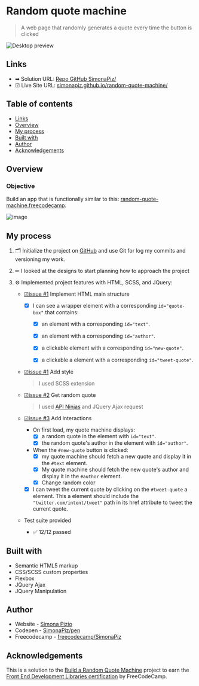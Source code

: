 # Random quote machine
> A web page that randomly generates a quote every time the button is clicked


![Desktop preview](https://github.com/SimonaPiz/random-quote-machine/assets/91121660/e3c23ec6-3e4c-4fba-bede-c75e97b8b73a)

## Links

- ➡ Solution URL: [Repo GitHub SimonaPiz/](https://github.com/SimonaPiz/random-quote-machine)
- ☑ Live Site URL: [simonapiz.github.io/random-quote-machine/](https://simonapiz.github.io/random-quote-machine/)


## Table of contents

- [Links](#links)
- [Overview](#overview)
- [My process](#my-process)
- [Built with](#built-with)
- [Author](#author)
- [Acknowledgements](#acknowledgements)

## Overview

### Objective 

Build an app that is functionally similar to this: [random-quote-machine.freecodecamp](https://random-quote-machine.freecodecamp.rocks/).

![image](https://github.com/SimonaPiz/random-quote-machine/assets/91121660/9e9439fe-c519-443a-8cbc-58ab4498b468)

## My process

1. 🗂 Initialize the project on [GitHub](https://github.com/SimonaPiz/random-quote-machine) and use Git for log my commits and versioning my work.

2. ✏ I looked at the designs to start planning how to approach the project
  
3. ⚙ Implemented project features with HTML, SCSS, and JQuery:

   - [☑issue #1](https://github.com/SimonaPiz/random-quote-machine/issues/1) Implement HTML main structure
      - [x]  I can see a wrapper element with a corresponding `id="quote-box"` that contains:
          - [x] an element with a corresponding `id="text"`.
          - [x] an element with a corresponding `id="author"`.
          - [x] a clickable element with a corresponding `id="new-quote"`.
          - [x] a clickable a element with a corresponding `id="tweet-quote"`.
          
           
   - [☑issue #1](https://github.com/SimonaPiz/random-quote-machine/issues/1) Add style
      > I used SCSS extension
    
   - [☑issue #2](https://github.com/SimonaPiz/random-quote-machine/issues/2) Get random quote
      > I used [API Ninjas](https://api-ninjas.com/) and JQuery Ajax request
    
   - [☑issue #3](https://github.com/SimonaPiz/random-quote-machine/issues/3) Add interactions
      - On first load, my quote machine displays:
          - [x] a random quote in the element with `id="text"`.
          - [x] the random quote's author in the element with `id="author"`.
      - When the `#new-quote` button is clicked:
          - [x] my quote machine should fetch a new quote and display it in the `#text` element.
          - [x] My quote machine should fetch the new quote's author and display it in the `#author` element.
          - [x] Change random color 
      - [x] I can tweet the current quote by clicking on the `#tweet-quote` a element. This a element should include the `"twitter.com/intent/tweet"` path in its href attribute to tweet the current quote.
    
   - Test suite provided
       - ✅ 12/12 passed 

## Built with

- Semantic HTML5 markup
- CSS/SCSS custom properties
- Flexbox
- JQuery Ajax
- JQuery Manipulation

## Author

- Website - [Simona Pizio](https://github.com/SimonaPiz)
- Codepen - [SimonaPiz/pen](https://codepen.io/SimonaPiz/pen/oNVwRPy)
- Freecodecamp - [freecodecamp/SimonaPiz](https://www.freecodecamp.org/SimonaPiz)

## Acknowledgements
This is a solution to the [Build a Random Quote Machine](https://www.freecodecamp.org/learn/front-end-development-libraries/front-end-development-libraries-projects/build-a-random-quote-machine) project to earn the [Front End Development Libraries certification](https://www.freecodecamp.org/learn/front-end-development-libraries/) by FreeCodeCamp.
